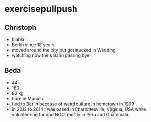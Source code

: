 # exercisepullpush

## Christoph
- blabla
- Berlin since 18 years
- moved around the city but got stucked in Wedding
- watching now the s Bahn passing bye

## Beda

- 44
- 180
- 82 kg
- born in Munich
- fled to Berlin because of weird culture in hometown in 1999
- in 2012 to 2014 I was based in Charlottesville, Virginia, USA while volunteering for and NGO, mostly in Peru and Guatemala.


